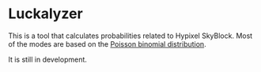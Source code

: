 # Luckalyzer

This is a tool that calculates probabilities related to Hypixel SkyBlock.
Most of the modes are based on the [Poisson binomial distribution](https://en.wikipedia.org/wiki/Poisson_binomial_distribution).

It is still in development.
